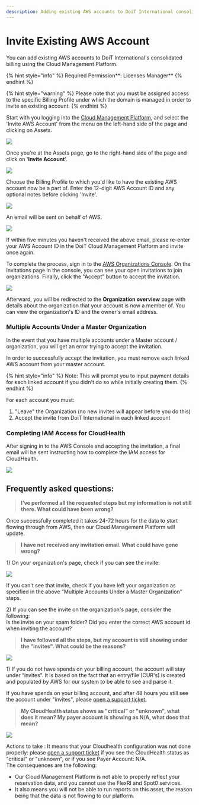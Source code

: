 ```yaml
---
description: Adding existing AWS accounts to DoiT International consolidated billing
---
```


# Invite Existing AWS Account

You can add existing AWS accounts to DoiT International's consolidated billing using the Cloud Management Platform.

{% hint style="info" %}
Required Permission**: Licenses Manager**
{% endhint %}

{% hint style="warning" %}
Please note that you must be assigned access to the specific Billing Profile under which the domain is managed in order to invite an existing account.
{% endhint %}

Start with you logging into the [Cloud Management Platform](https://app.doit-intl.com), and select the 'Invite AWS Account' from the menu on the left-hand side of the page and clicking on Assets.

![](../.gitbook/assets/assets-icon-1-%20%284%29%20%285%29%20%281%29.png)

Once you're at the Assets page, go to the right-hand side of the page and click on '**Invite Account**'.

![](../.gitbook/assets/aws-invite-tab.png)

Choose the Billing Profile to which you'd like to have the existing AWS account now be a part of. Enter the 12-digit AWS Account ID and any optional notes before clicking 'Invite'.

![](../.gitbook/assets/aws-id.png)

An email will be sent on behalf of AWS.

![](../.gitbook/assets/invite-aws.png)

If within five minutes you haven't received the above email, please re-enter your AWS Account ID in the DoiT Cloud Management Platform and invite once again. 

To complete the process, sign in to the [AWS Organizations Console](https://console.aws.amazon.com/organizations/). On the Invitations page in the console, you can see your open invitations to join organizations. Finally, click the "Accept" button to accept the invitation.

![](../.gitbook/assets/cint_aws_invitation3.png)

Afterward, you will be redirected to the **Organization overview** page with details about the organization that your account is now a member of. You can view the organization's ID and the owner's email address.

### Multiple Accounts Under a Master Organization

In the event that you have multiple accounts under a Master account / organization, you will get an error trying to accept the invitation.

In order to successfully accept the invitation, you must remove each linked AWS account from your master account.

{% hint style="info" %}
Note: This will prompt you to input payment details for each linked account if you didn't do so while initially creating them.
{% endhint %}

For each account you must:

1. "Leave" the Organization \(no new invites will appear before you do this\)
2. Accept the invite from DoiT International in each linked account

### Completing IAM Access for CloudHealth

After signing in to the AWS Console and accepting the invitation, a final email will be sent instructing how to complete the IAM access for CloudHealth.

![](../.gitbook/assets/iam-last-steps.png)

## Frequently asked questions: 

> **I’ve performed all the requested steps but my information is not still there. What could have been wrong?**

Once successfully completed it takes 24-72 hours for the data to start flowing through from AWS, then our Cloud Management Platform will update. 

> **I have not received any invitation email. What could have gone wrong?**

1\) On your organization's page, check if you can see the invite: 

![](../.gitbook/assets/image%20%2872%29.png)

If you can't see that invite, check if you have left your organization as specified in the above "Multiple Accounts Under a Master Organization" steps. 

2\) If you can see the invite on the organization's page, consider the following:  
Is the invite on your spam folder? Did you enter the correct AWS account id when inviting the account?

> **I have followed all the steps, but my account is still showing under the "invites". What could be the reasons?**

![](../.gitbook/assets/image%20%2874%29.png)

1\) If you do not have spends on your billing account, the account  will stay under “invites”. It is based on the fact that an entry/file \(CUR's\) is created and populated by AWS for our system to be able to see and parse it.

If you have spends on your billing account, and after 48 hours you still see the account under "invites", please [open a support ticket.](https://help.doit-intl.com/tickets/open-a-new-support-request) 

> **My CloudHealth status shows as "critical" or "unknown", what does it mean? My payer account is showing as N/A, what does that mean?**

![](../.gitbook/assets/image%20%2873%29.png)

  
Actions to take : It means that your Cloudhealth configuration was not done properly: please [open a support ticket](https://help.doit-intl.com/tickets/open-a-new-support-request) if you see the  CloudHealth status as "critical" or "unknown", or if you see Payer Account: N/A.  
The consequences are the following: 

* Our Cloud Management Platform is not able to properly reflect your reservation data, and you cannot use the FlexRI and Spot0 services. 
* It also means you will not be able to run reports on this asset, the reason being that the data is not flowing to our platform. 

